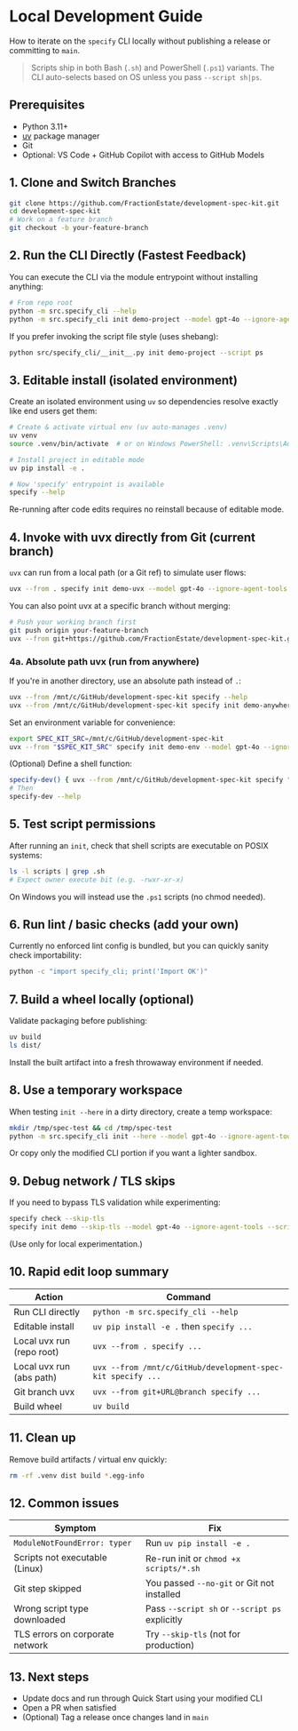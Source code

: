 # Local Development Guide

How to iterate on the `specify` CLI locally without publishing a release or committing to `main`.

> Scripts ship in both Bash (`.sh`) and PowerShell (`.ps1`) variants. The CLI auto-selects based on OS unless you pass `--script sh|ps`.

## Prerequisites

- Python 3.11+
- [uv](https://docs.astral.sh/uv/) package manager
- Git
- Optional: VS Code + GitHub Copilot with access to GitHub Models

## 1. Clone and Switch Branches

```bash
git clone https://github.com/FractionEstate/development-spec-kit.git
cd development-spec-kit
# Work on a feature branch
git checkout -b your-feature-branch
```

## 2. Run the CLI Directly (Fastest Feedback)

You can execute the CLI via the module entrypoint without installing anything:

```bash
# From repo root
python -m src.specify_cli --help
python -m src.specify_cli init demo-project --model gpt-4o --ignore-agent-tools --script sh
```

If you prefer invoking the script file style (uses shebang):

```bash
python src/specify_cli/__init__.py init demo-project --script ps
```

## 3. Editable install (isolated environment)

Create an isolated environment using `uv` so dependencies resolve exactly like end users get them:

```bash
# Create & activate virtual env (uv auto-manages .venv)
uv venv
source .venv/bin/activate  # or on Windows PowerShell: .venv\Scripts\Activate.ps1

# Install project in editable mode
uv pip install -e .

# Now 'specify' entrypoint is available
specify --help
```

Re-running after code edits requires no reinstall because of editable mode.

## 4. Invoke with uvx directly from Git (current branch)

`uvx` can run from a local path (or a Git ref) to simulate user flows:

```bash
uvx --from . specify init demo-uvx --model gpt-4o --ignore-agent-tools --script sh
```

You can also point uvx at a specific branch without merging:

```bash
# Push your working branch first
git push origin your-feature-branch
uvx --from git+https://github.com/FractionEstate/development-spec-kit.git@your-feature-branch specify init demo-branch-test --script ps
```

### 4a. Absolute path uvx (run from anywhere)

If you're in another directory, use an absolute path instead of `.`:

```bash
uvx --from /mnt/c/GitHub/development-spec-kit specify --help
uvx --from /mnt/c/GitHub/development-spec-kit specify init demo-anywhere --model gpt-4o --ignore-agent-tools --script sh
```

Set an environment variable for convenience:
```bash
export SPEC_KIT_SRC=/mnt/c/GitHub/development-spec-kit
uvx --from "$SPEC_KIT_SRC" specify init demo-env --model gpt-4o --ignore-agent-tools --script ps
```

(Optional) Define a shell function:
```bash
specify-dev() { uvx --from /mnt/c/GitHub/development-spec-kit specify "$@"; }
# Then
specify-dev --help
```

## 5. Test script permissions

After running an `init`, check that shell scripts are executable on POSIX systems:

```bash
ls -l scripts | grep .sh
# Expect owner execute bit (e.g. -rwxr-xr-x)
```
On Windows you will instead use the `.ps1` scripts (no chmod needed).

## 6. Run lint / basic checks (add your own)

Currently no enforced lint config is bundled, but you can quickly sanity check importability:
```bash
python -c "import specify_cli; print('Import OK')"
```

## 7. Build a wheel locally (optional)

Validate packaging before publishing:

```bash
uv build
ls dist/
```
Install the built artifact into a fresh throwaway environment if needed.

## 8. Use a temporary workspace

When testing `init --here` in a dirty directory, create a temp workspace:

```bash
mkdir /tmp/spec-test && cd /tmp/spec-test
python -m src.specify_cli init --here --model gpt-4o --ignore-agent-tools --script sh  # if repo copied here
```
Or copy only the modified CLI portion if you want a lighter sandbox.

## 9. Debug network / TLS skips

If you need to bypass TLS validation while experimenting:

```bash
specify check --skip-tls
specify init demo --skip-tls --model gpt-4o --ignore-agent-tools --script ps
```
(Use only for local experimentation.)

## 10. Rapid edit loop summary

| Action | Command |
|--------|---------|
| Run CLI directly | `python -m src.specify_cli --help` |
| Editable install | `uv pip install -e .` then `specify ...` |
| Local uvx run (repo root) | `uvx --from . specify ...` |
| Local uvx run (abs path) | `uvx --from /mnt/c/GitHub/development-spec-kit specify ...` |
| Git branch uvx | `uvx --from git+URL@branch specify ...` |
| Build wheel | `uv build` |

## 11. Clean up

Remove build artifacts / virtual env quickly:
```bash
rm -rf .venv dist build *.egg-info
```

## 12. Common issues

| Symptom | Fix |
|---------|-----|
| `ModuleNotFoundError: typer` | Run `uv pip install -e .` |
| Scripts not executable (Linux) | Re-run init or `chmod +x scripts/*.sh` |
| Git step skipped | You passed `--no-git` or Git not installed |
| Wrong script type downloaded | Pass `--script sh` or `--script ps` explicitly |
| TLS errors on corporate network | Try `--skip-tls` (not for production) |

## 13. Next steps

- Update docs and run through Quick Start using your modified CLI
- Open a PR when satisfied
- (Optional) Tag a release once changes land in `main`

